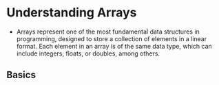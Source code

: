 # Understanding Arrays

- Arrays represent one of the most fundamental data structures in programming, designed to store a collection of elements in a linear format. Each element in an array is of the same data type, which can include integers, floats, or doubles, among others.

## Basics